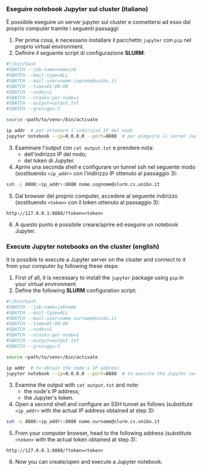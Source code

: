 ### Eseguire notebook Jupyter sul cluster (italiano)
È possibile eseguire un server jupyter sul cluster e connettersi ad esso dal proprio computer tramite i seguenti passaggi:

1. Per prima cosa, è necessario installare il pacchetto `jupyter` con `pip` nel proprio virtual environment.
2. Definire il seguente script di configurazione **SLURM**:
```bash
#!/bin/bash
#SBATCH --job-name=nomejob
#SBATCH --mail-type=ALL
#SBATCH --mail-user=nome.cognome@unibo.it
#SBATCH --time=01:00:00
#SBATCH --nodes=1
#SBATCH --ntasks-per-node=1
#SBATCH --output=output.txt
#SBATCH --gres=gpu:1

source <path/to/venv>/bin/activate

ip addr  # per ottenere l'indirizzo IP del nodo
jupyter notebook --ip=0.0.0.0 --port=8888  # per eseguire il server Jupyter
```
3. Esaminare l'output con `cat output.txt` e prendere nota:
    - dell'indirizzo IP del nodo;
    - del token di Jupyter.
4. Aprire una seconda shell e configurare un tunnel ssh nel seguente modo (sostituendo `<ip_addr>` con l'indirizzo IP ottenuto al passaggio 3):
```bash
ssh -L 8888:<ip_addr>:8888 nome.cognome@slurm.cs.unibo.it
```
5. Dal browser del proprio computer, accedere al seguente indirizzo (sostituendo `<token>` con il token ottenuto al passaggio 3):
```
http://127.0.0.1:8888/?token=<token>
```
6. A questo punto è possibile creare/aprire ed eseguire un notebook Jupyter.

### Execute Jupyter notebooks on the cluster (english)
It is possible to execute a Jupyter server on the cluster and connect to it from your computer by following these steps:

1. First of all, it is necessary to install the `jupyter` package using `pip` in your virtual environment.
2. Define the following **SLURM** configuration script:
```bash
#!/bin/bash
#SBATCH --job-name=jobname
#SBATCH --mail-type=ALL
#SBATCH --mail-user=name.surname@unibo.it
#SBATCH --time=01:00:00
#SBATCH --nodes=1
#SBATCH --ntasks-per-node=1
#SBATCH --output=output.txt
#SBATCH --gres=gpu:1

source <path/to/venv>/bin/activate

ip addr  # to obtain the node's IP address
jupyter notebook --ip=0.0.0.0 --port=8888  # to execute the Jupyter server
```
3. Examine the output with `cat output.txt` and note:
    - the node's IP address;
    - the Jupyter's token.
4. Open a second shell and configure an SSH tunnel as follows (substitute `<ip_addr>` with the actual IP address obtained at step 3):
```bash
ssh -L 8888:<ip_addr>:8888 name.surname@slurm.cs.unibo.it
```
5. From your computer browser, head to the following address (substitute `<token>` with the actual token obtained at step 3):
```
http://127.0.0.1:8888/?token=<token>
```
6. Now you can create/open and execute a Jupyter notebook.
